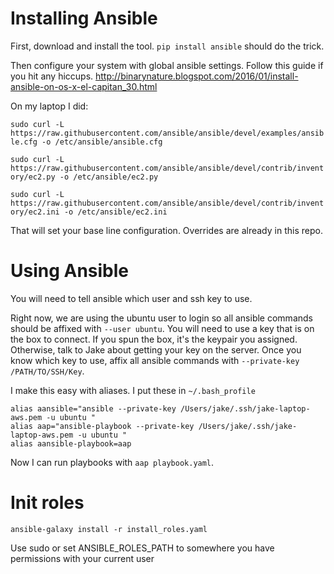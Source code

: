 # Installing Ansible

First, download and install the tool. `pip install ansible` should do the trick.

Then configure your system with global ansible settings. Follow this guide if you hit any hiccups. http://binarynature.blogspot.com/2016/01/install-ansible-on-os-x-el-capitan_30.html

On my laptop I did:

`sudo curl -L https://raw.githubusercontent.com/ansible/ansible/devel/examples/ansible.cfg -o /etc/ansible/ansible.cfg`

`sudo curl -L https://raw.githubusercontent.com/ansible/ansible/devel/contrib/inventory/ec2.py -o /etc/ansible/ec2.py`

`sudo curl -L https://raw.githubusercontent.com/ansible/ansible/devel/contrib/inventory/ec2.ini -o /etc/ansible/ec2.ini`

That will set your base line configuration. Overrides are already in this repo.

# Using Ansible

You will need to tell ansible which user and ssh key to use.

Right now, we are using the ubuntu user to login so all ansible commands should be affixed with `--user ubuntu`. You will need to use a key that is on the box to connect. If you spun the box, it's the keypair you assigned. Otherwise, talk to Jake about getting your key on the server. Once you know which key to use, affix all ansible commands with `--private-key /PATH/TO/SSH/Key`.

I make this easy with aliases. I put these in `~/.bash_profile`

```
alias aansible="ansible --private-key /Users/jake/.ssh/jake-laptop-aws.pem -u ubuntu "
alias aap="ansible-playbook --private-key /Users/jake/.ssh/jake-laptop-aws.pem -u ubuntu "
alias aansible-playbook=aap
```

Now I can run playbooks with `aap playbook.yaml`.

# Init roles

`ansible-galaxy install -r install_roles.yaml`

Use sudo or set ANSIBLE_ROLES_PATH to somewhere you have permissions with your current user